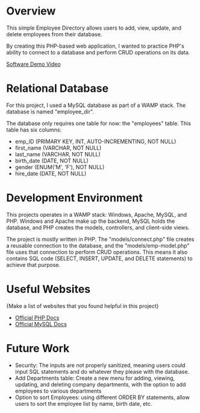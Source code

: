 # Overview

This simple Employee Directory allows users to add, view, update, and delete employees from their database.

By creating this PHP-based web application, I wanted to practice PHP's ability to connect to a database and perform CRUD operations on its data.

[Software Demo Video](https://youtu.be/j3rTWWrNS-E)

# Relational Database

For this project, I used a MySQL database as part of a WAMP stack. The database is named "employee_dir".

The database only requires one table for now: the "employees" table. This table has six columns:

- emp_ID (PRIMARY KEY, INT, AUTO-INCREMENTING, NOT NULL)
- first_name (VARCHAR, NOT NULL)
- last_name (VARCHAR, NOT NULL)
- birth_date (DATE, NOT NULL)
- gender (ENUM('M', 'F'), NOT NULL)
- hire_date (DATE, NOT NULL)



# Development Environment

This projects operates in a WAMP stack: Windows, Apache, MySQL, and PHP. Windows and Apache make up the backend, MySQL holds the database, and PHP creates the models, controllers, and client-side views. 

The project is mostly written in PHP. The "models/connect.php" file creates a reusable connection to the database, and the "models/emp-model.php" file uses that connection to perform CRUD operations. This means it also contains SQL code (SELECT, INSERT, UPDATE, and DELETE statements) to achieve that purpose.

# Useful Websites

{Make a list of websites that you found helpful in this project}

- [Official PHP Docs](https://www.php.net/docs.php)
- [Official MySQL Docs](https://dev.mysql.com/doc/)

# Future Work

- Security: The inputs are not properly sanitized, meaning users could input SQL statements and do whatever they please with the database.
- Add Departments table: Create a new menu for adding, viewing, updating, and deleting company departments, with the option to add employees to various departments
- Option to sort Employees: using different ORDER BY statements, allow users to sort the employee list by name, birth date, etc. 